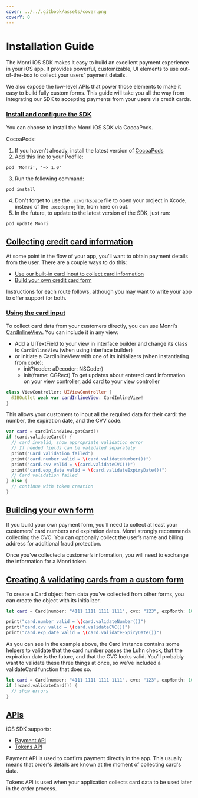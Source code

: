 ```yaml
---
cover: ../../.gitbook/assets/cover.png
coverY: 0
---
```


# Installation Guide

The Monri iOS SDK makes it easy to build an excellent payment experience in your iOS app. It provides powerful,
customizable, UI elements to use out-of-the-box to collect your users' payment details.

We also expose the low-level APIs that power those elements to make it easy to build fully custom forms. This guide will
take you all the way from integrating our SDK to accepting payments from your users via credit cards.

### [Install and configure the SDK](https://github.com/MonriPayments/monri-ios/wiki/Installation-Guide#install-and-configure-the-sdk) <a href="#user-content-install-and-configure-the-sdk" id="user-content-install-and-configure-the-sdk"></a>

You can choose to install the Monri iOS SDK via CocoaPods.

CocoaPods:

1. If you haven't already, install the latest version
   of [CocoaPods](https://guides.cocoapods.org/using/getting-started.html)
2. Add this line to your Podfile:

```
pod 'Monri', '~> 1.0'
```

3. Run the following command:

```
pod install
```

4. Don't forget to use the `.xcworkspace` file to open your project in Xcode, instead of the `.xcodeproj`file, from here
   on out.
5. In the future, to update to the latest version of the SDK, just run:

```
pod update Monri
```

## [Collecting credit card information](https://github.com/MonriPayments/monri-ios/wiki/Installation-Guide#collecting-credit-card-information) <a href="#user-content-collecting-credit-card-information" id="user-content-collecting-credit-card-information"></a>

At some point in the flow of your app, you’ll want to obtain payment details from the user. There are a couple ways to
do this:

* [Use our built-in card input to collect card information](https://monri.com/docs/mobile/ios#card-input)
* [Build your own credit card form](https://monri.com/docs/mobile/ios#credit-card-form)

Instructions for each route follows, although you may want to write your app to offer support for both.

### [Using the card input](https://github.com/MonriPayments/monri-ios/wiki/Installation-Guide#using-the-card-input) <a href="#user-content-using-the-card-input" id="user-content-using-the-card-input"></a>

To collect card data from your customers directly, you can use
Monri’s [CardInlineView](https://github.com/jasminsuljic/monri-ios/blob/master/Monri/Classes/CardInlineView.swift). You
can include it in any view:

* Add a UITextField to your view in interface builder and change its class to `CardInlineView` (when using interface
  builder)
* or initiate a CardInlineView with one of its initializers (when instantiating from code):
    * init?(coder: aDecoder: NSCoder)
    * init(frame: CGRect) To get updates about entered card information on your view controller, add card to your view
      controller

```swift
class ViewController: UIViewController {
  @IBOutlet weak var cardInlineView: CardInlineView!
}
```

This allows your customers to input all the required data for their card: the number, the expiration date, and the CVV
code.

```swift
var card = cardInlineView.getCard()
if !card.validateCard() {
  // card invalid, show appropriate validation error
  // If needed fields can be validated separately
  print("Card validation failed")
  print("card.number valid = \(card.validateNumber())")
  print("card.cvv valid = \(card.validateCVC())")
  print("card.exp_date valid = \(card.validateExpiryDate())")
  // Card validation failed
} else {
  // continue with token creation
}
```

## [Building your own form](https://github.com/MonriPayments/monri-ios/wiki/Installation-Guide#building-your-own-form) <a href="#user-content-building-your-own-form" id="user-content-building-your-own-form"></a>

If you build your own payment form, you’ll need to collect at least your customers’ card numbers and expiration dates.
Monri strongly recommends collecting the CVC. You can optionally collect the user’s name and billing address for
additional fraud protection.

Once you’ve collected a customer’s information, you will need to exchange the information for a Monri token.

## [Creating & validating cards from a custom form](https://github.com/MonriPayments/monri-ios/wiki/Installation-Guide#creating--validating-cards-from-a-custom-form) <a href="#user-content-creating--validating-cards-from-a-custom-form" id="user-content-creating--validating-cards-from-a-custom-form"></a>

To create a Card object from data you’ve collected from other forms, you can create the object with its initializer.

```swift
let card = Card(number: "4111 1111 1111 1111", cvc: "123", expMonth: 10, expYear: 2022)

print("card.number valid = \(card.validateNumber())")
print("card.cvv valid = \(card.validateCVC())")
print("card.exp_date valid = \(card.validateExpiryDate())")
```

As you can see in the example above, the Card instance contains some helpers to validate that the card number passes the
Luhn check, that the expiration date is the future, and that the CVC looks valid. You’ll probably want to validate these
three things at once, so we’ve included a validateCard function that does so.

```swift
let card = Card(number: "4111 1111 1111 1111", cvc: "123", expMonth: 10, expYear: 2022)
if (!card.validateCard()) {
  // show errors
}
```

## [APIs](https://github.com/MonriPayments/monri-ios/wiki/Installation-Guide#apis) <a href="#user-content-apis" id="user-content-apis"></a>

iOS SDK supports:

* [Payment API](https://github.com/MonriPayments/monri-ios/wiki/Payment-API-Integration)
* [Tokens API](https://github.com/MonriPayments/monri-ios/wiki/Tokens-API-Integration)

Payment API is used to confirm payment directly in the app. This usually means that order's details are known at the
moment of collecting card's data.

Tokens API is used when your application collects card data to be used later in the order process.
